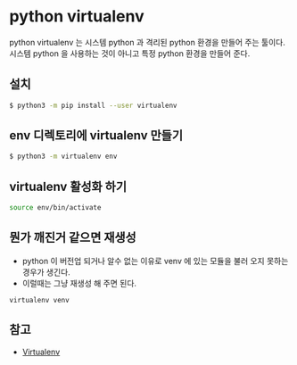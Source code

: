 # python virtualenv
python virtualenv 는 시스템 python 과 격리된 python 환경을 만들어 주는 툴이다. 시스템 python 을 사용하는 것이 아니고 특정 python 환경을 만들어 준다.

## 설치
```bash
$ python3 -m pip install --user virtualenv
```

## env 디렉토리에 virtualenv 만들기
```bash
$ python3 -m virtualenv env
```

## virtualenv 활성화 하기
```bash
source env/bin/activate
```

## 뭔가 깨진거 같으면 재생성
* python 이 버전업 되거나 알수 없는 이유로 venv 에 있는 모듈을 불러 오지 못하는 경우가 생긴다.
* 이럴때는 그냥 재생성 해 주면 된다.
```
virtualenv venv
```

## 참고
* [Virtualenv](https://virtualenv.pypa.io)
